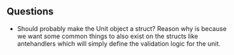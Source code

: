 ## Questions
- Should probably make the Unit object a struct? Reason why is because we want some common things to also exist on the structs like antehandlers which will simply define the validation logic for the unit.
